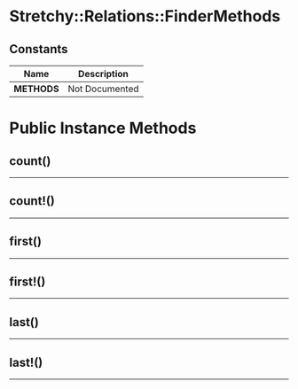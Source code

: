 # Stretchy::Relations::FinderMethods [](#module-Stretchy::Relations::FinderMethods) [](#top)

    
## Constants
| Name | Description |
| ---- | ----------- |
| **METHODS[](#METHODS)** | Not Documented |

# Public Instance Methods

      
## count() [](#method-i-count)
         
  
        
---


## count!() [](#method-i-count-21)
         
  
        
---


## first() [](#method-i-first)
         
  
        
---


## first!() [](#method-i-first-21)
         
  
        
---


## last() [](#method-i-last)
         
  
        
---


## last!() [](#method-i-last-21)
         
  
        
---

